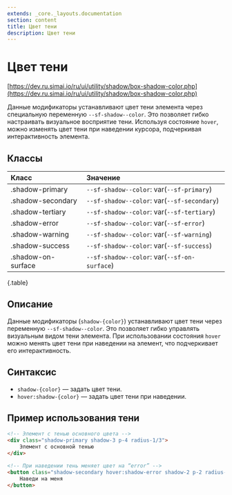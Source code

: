 ```yaml
---
extends: _core._layouts.documentation
section: content
title: Цвет тени
description: Цвет тени
---
```


# Цвет тени

[https://dev.ru.simai.io/ru/ui/utility/shadow/box-shadow-color.php](https://dev.ru.simai.io/ru/ui/utility/shadow/box-shadow-color.php)

Данные модификаторы устанавливают цвет тени элемента через специальную переменную `--sf-shadow--color`. Это позволяет
гибко настраивать визуальное восприятие тени. Используя состояние `hover`, можно изменять цвет тени при наведении
курсора, подчеркивая интерактивность элемента.

## Классы

| Класс              | Значение                 |
|:-------------------|:---------------------------------------------|
| .shadow-primary    | `--sf-shadow--color`: var(`--sf-primary`)    |
| .shadow-secondary  | `--sf-shadow--color`: var(`--sf-secondary`)  |
| .shadow-tertiary   | `--sf-shadow--color`: var(`--sf-tertiary`)   |
| .shadow-error      | `--sf-shadow--color`: var(`--sf-error`)      |
| .shadow-warning    | `--sf-shadow--color`: var(`--sf-warning`)    |
| .shadow-success    | `--sf-shadow--color`: var(`--sf-success`)    |
| .shadow-on-surface | `--sf-shadow--color`: var(`--sf-on-surface`) |
{.table}

## Описание

Данные модификаторы (`shadow-{color}`) устанавливают цвет тени через переменную `--sf-shadow--color`. Это позволяет
гибко управлять визуальным видом тени элемента. При использовании состояния `hover` можно менять цвет тени при наведении
на элемент, что подчеркивает его интерактивность.

## Синтаксис

- `shadow-{color}` — задать цвет тени.
- `hover:shadow-{color}` — задать цвет тени при наведении.

## Пример использования тени

```html
<!-- Элемент с тенью основного цвета -->
<div class="shadow-primary shadow-3 p-4 radius-1/3">
    Элемент с основной тенью
</div>

<!-- При наведении тень меняет цвет на “error” -->
<button class="shadow-secondary hover:shadow-error shadow-2 p-2 radius-1/2">
    Наведи на меня
</button>
```
